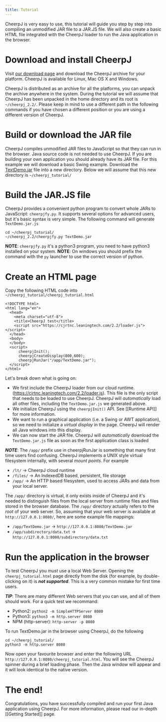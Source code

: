 ```yaml
---
title: Tutorial
---
```


CheerpJ is very easy to use, this tutorial will guide you step by step into compiling an unmodified JAR file to a JAR.JS file. We will also create a basic HTML file integrated with the CheerpJ loader to run the Java application in the browser.

# Download and install CheerpJ

Visit [our download page](https://www.leaningtech.com/pages/cheerpj.html#Download) and download the CheerpJ archive for your platform. CheerpJ is available for Linux, Mac OS X and Windows.

CheerpJ is distributed as an archive for all the platforms, you can unpack the archive anywhere in the system. During the tutorial we will assume that CheerpJ has been unpacked in the home directory and its root is ```~/cheerpj_2.2/```. Please keep in mind to use a different path in the following commands if you have chosen a different position or you are using a different version of CheerpJ.

# Build or download the JAR file

CheerpJ compiles unmodified JAR files to JavaScript so that they can run in the browser. Java source code is not needed to use CheerpJ. If you are building your own application you should already have its JAR file. For this example we will download a basic Swing example. Download the [TextDemo.jar](https://docs.oracle.com/javase/tutorialJWS/samples/uiswing/TextDemoProject/TextDemo.jar) file into a new directory. Below we will assume that this new directory is ```~/cheerpj_tutorial/```

# Build the JAR.JS file

CheerpJ provides a convenient python program to convert whole JARs to JavaScript: ```cheerpjfy.py```. It supports several options for advanced users, but it's basic syntax is very simple. The following command will generate ```TextDemo.jar.js```

```
cd ~/cheerpj_tutorial/
~/cheerpj_2.2/cheerpjfy.py TextDemo.jar
```

**NOTE**: ```cheerpjfy.py``` it's a python3 program, you need to have python3 installed on your system.
**NOTE**: On windows you should prefix the command with the ```py``` launcher to use the correct version of python.

# Create an HTML page

Copy the following HTML code into ```~/cheerpj_tutorial/cheerpj_tutorial.html```

```
<!DOCTYPE html>
<html lang="en">
  <head>
    <meta charset="utf-8">
    <title>CheerpJ test</title>
    <script src="https://cjrtnc.leaningtech.com/2.2/loader.js"></script>
  </head>
  <body>
  </body>
  <script>
      cheerpjInit();
      cheerpjCreateDisplay(800,600);
      cheerpjRunJar("/app/TextDemo.jar"); 
  </script>
</html>
```

Let's break down what is going on:

* We first include the CheerpJ loader from our cloud runtime. (https://cjrtnc.leaningtech.com/2.2/loader.js). This file is the only script that needs to be loaded to use CheerpJ. CheerpJ will _automatically_ load all other files, including the ```TextDemo.jar.js``` we generated above.
* We initialize CheerpJ using the ```cheerpjInit()``` API. See [[Runtime API]] for more information.
* We want to run a graphical application (i.e. a Swing or AWT application), so we need to initialize a _virtual display_ in the page. CheerpJ will render all Java windows into this display.
* We can now start the JAR file. CheerpJ will _automatically_ download the ```TextDemo.jar.js``` file as soon as the first application class is loaded

***NOTE***: The ```/app/``` prefix use in cheerpjRunJar is something that many first time users find confusing. CheerpJ implements a UNIX style virtual filesystem internally, with several _mount points_. For example

* ```/lt/``` -> CheerpJ cloud runtime
* ```/files/``` -> An IndexedDB based, persistent, file storage
* ```/app/``` -> An HTTP based filesystem, used to access JARs and data from your local server.

The ```/app/``` directory is virtual, it only exists inside of CheerpJ and it's needed to distinguish files from the local server from runtime files and files stored in the browser database. The ```/app/``` directory actually refers to the _root_ of your web server. So, assuming that your web server is available at ```http://127.0.0.1:8080/```, here are some example file mappings:

* ```/app/TextDemo.jar``` -> ```http://127.0.0.1:8080/TextDemo.jar```
* ```/app/subdirectory/data.txt``` -> ```http://127.0.0.1:8080/subdirectory/data.txt```

# Run the application in the browser

To test CheerpJ you _must_ use a local Web Server. Opening the ```cheerpj_tutorial.html``` page directly from the disk (for example, by double-clicking on it) is ***not supported***. This is a very common mistake for first time users.

***TIP***: There are many different Web servers that you can use, and all of them should work. For a quick test we recommand:

* Python2: ```python2 -m SimpleHTTPServer 8080``` 
* Python3: ```python3 -m http.server 8080```
* NPM (http-server): ```http-server -p 8080```

To run TextDemo.jar in the browser using CheerpJ, do the following

```
cd ~/cheerpj_tutorial/
python3 -m http.server 8080
```

Now open your favourite browser and enter the following URL ```http://127.0.0.1:8080/cheerpj_tutorial.html```. You will see the CheerpJ spinner during a brief loading phase. Then the Java window will appear and it will look identical to the native version.

# The end!

Congratulations, you have successfully compiled and run your first Java application using CheerpJ. For more information, please read our in-depth [[Getting Started]] page.
